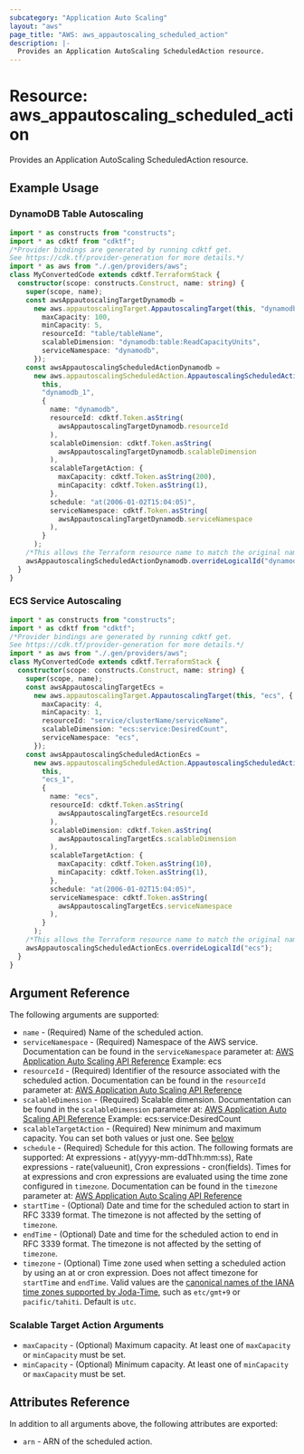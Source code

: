 ```yaml
---
subcategory: "Application Auto Scaling"
layout: "aws"
page_title: "AWS: aws_appautoscaling_scheduled_action"
description: |-
  Provides an Application AutoScaling ScheduledAction resource.
---
```


# Resource: aws_appautoscaling_scheduled_action

Provides an Application AutoScaling ScheduledAction resource.

## Example Usage

### DynamoDB Table Autoscaling

```typescript
import * as constructs from "constructs";
import * as cdktf from "cdktf";
/*Provider bindings are generated by running cdktf get.
See https://cdk.tf/provider-generation for more details.*/
import * as aws from "./.gen/providers/aws";
class MyConvertedCode extends cdktf.TerraformStack {
  constructor(scope: constructs.Construct, name: string) {
    super(scope, name);
    const awsAppautoscalingTargetDynamodb =
      new aws.appautoscalingTarget.AppautoscalingTarget(this, "dynamodb", {
        maxCapacity: 100,
        minCapacity: 5,
        resourceId: "table/tableName",
        scalableDimension: "dynamodb:table:ReadCapacityUnits",
        serviceNamespace: "dynamodb",
      });
    const awsAppautoscalingScheduledActionDynamodb =
      new aws.appautoscalingScheduledAction.AppautoscalingScheduledAction(
        this,
        "dynamodb_1",
        {
          name: "dynamodb",
          resourceId: cdktf.Token.asString(
            awsAppautoscalingTargetDynamodb.resourceId
          ),
          scalableDimension: cdktf.Token.asString(
            awsAppautoscalingTargetDynamodb.scalableDimension
          ),
          scalableTargetAction: {
            maxCapacity: cdktf.Token.asString(200),
            minCapacity: cdktf.Token.asString(1),
          },
          schedule: "at(2006-01-02T15:04:05)",
          serviceNamespace: cdktf.Token.asString(
            awsAppautoscalingTargetDynamodb.serviceNamespace
          ),
        }
      );
    /*This allows the Terraform resource name to match the original name. You can remove the call if you don't need them to match.*/
    awsAppautoscalingScheduledActionDynamodb.overrideLogicalId("dynamodb");
  }
}

```

### ECS Service Autoscaling

```typescript
import * as constructs from "constructs";
import * as cdktf from "cdktf";
/*Provider bindings are generated by running cdktf get.
See https://cdk.tf/provider-generation for more details.*/
import * as aws from "./.gen/providers/aws";
class MyConvertedCode extends cdktf.TerraformStack {
  constructor(scope: constructs.Construct, name: string) {
    super(scope, name);
    const awsAppautoscalingTargetEcs =
      new aws.appautoscalingTarget.AppautoscalingTarget(this, "ecs", {
        maxCapacity: 4,
        minCapacity: 1,
        resourceId: "service/clusterName/serviceName",
        scalableDimension: "ecs:service:DesiredCount",
        serviceNamespace: "ecs",
      });
    const awsAppautoscalingScheduledActionEcs =
      new aws.appautoscalingScheduledAction.AppautoscalingScheduledAction(
        this,
        "ecs_1",
        {
          name: "ecs",
          resourceId: cdktf.Token.asString(
            awsAppautoscalingTargetEcs.resourceId
          ),
          scalableDimension: cdktf.Token.asString(
            awsAppautoscalingTargetEcs.scalableDimension
          ),
          scalableTargetAction: {
            maxCapacity: cdktf.Token.asString(10),
            minCapacity: cdktf.Token.asString(1),
          },
          schedule: "at(2006-01-02T15:04:05)",
          serviceNamespace: cdktf.Token.asString(
            awsAppautoscalingTargetEcs.serviceNamespace
          ),
        }
      );
    /*This allows the Terraform resource name to match the original name. You can remove the call if you don't need them to match.*/
    awsAppautoscalingScheduledActionEcs.overrideLogicalId("ecs");
  }
}

```

## Argument Reference

The following arguments are supported:

* `name` - (Required) Name of the scheduled action.
* `serviceNamespace` - (Required) Namespace of the AWS service. Documentation can be found in the `serviceNamespace` parameter at: [AWS Application Auto Scaling API Reference](https://docs.aws.amazon.com/autoscaling/application/APIReference/API_PutScheduledAction.html) Example: ecs
* `resourceId` - (Required) Identifier of the resource associated with the scheduled action. Documentation can be found in the `resourceId` parameter at: [AWS Application Auto Scaling API Reference](https://docs.aws.amazon.com/autoscaling/application/APIReference/API_PutScheduledAction.html)
* `scalableDimension` - (Required) Scalable dimension. Documentation can be found in the `scalableDimension` parameter at: [AWS Application Auto Scaling API Reference](https://docs.aws.amazon.com/autoscaling/application/APIReference/API_PutScheduledAction.html) Example: ecs:service:DesiredCount
* `scalableTargetAction` - (Required) New minimum and maximum capacity. You can set both values or just one. See [below](#scalable-target-action-arguments)
* `schedule` - (Required) Schedule for this action. The following formats are supported: At expressions - at(yyyy-mm-ddThh:mm:ss), Rate expressions - rate(valueunit), Cron expressions - cron(fields). Times for at expressions and cron expressions are evaluated using the time zone configured in `timezone`. Documentation can be found in the `timezone` parameter at: [AWS Application Auto Scaling API Reference](https://docs.aws.amazon.com/autoscaling/application/APIReference/API_PutScheduledAction.html)
* `startTime` - (Optional) Date and time for the scheduled action to start in RFC 3339 format. The timezone is not affected by the setting of `timezone`.
* `endTime` - (Optional) Date and time for the scheduled action to end in RFC 3339 format. The timezone is not affected by the setting of `timezone`.
* `timezone` - (Optional) Time zone used when setting a scheduled action by using an at or cron expression. Does not affect timezone for `startTime` and `endTime`. Valid values are the [canonical names of the IANA time zones supported by Joda-Time](https://www.joda.org/joda-time/timezones.html), such as `etc/gmt+9` or `pacific/tahiti`. Default is `utc`.

### Scalable Target Action Arguments

* `maxCapacity` - (Optional) Maximum capacity. At least one of `maxCapacity` or `minCapacity` must be set.
* `minCapacity` - (Optional) Minimum capacity. At least one of `minCapacity` or `maxCapacity` must be set.

## Attributes Reference

In addition to all arguments above, the following attributes are exported:

* `arn` - ARN of the scheduled action.

<!-- cache-key: cdktf-0.17.0-pre.15 input-cce3f14f8e6d546bc0efa82445d61915fa3948fa22fb00800d773fa83f401527 -->